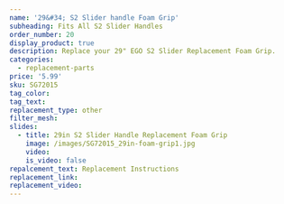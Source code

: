 ```yaml
---
name: '29&#34; S2 Slider handle Foam Grip'
subheading: Fits All S2 Slider Handles
order_number: 20
display_product: true
description: Replace your 29" EGO S2 Slider Replacement Foam Grip.
categories:
  - replacement-parts
price: '5.99'
sku: SG72015
tag_color:
tag_text:
replacement_type: other
filter_mesh:
slides:
  - title: 29in S2 Slider Handle Replacement Foam Grip
    image: /images/SG72015_29in-foam-grip1.jpg
    video:
    is_video: false
repalcement_text: Replacement Instructions
replacement_link:
replacement_video:
---
```

